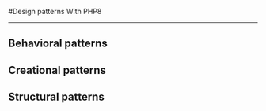 #Design patterns With PHP8

___

## Behavioral patterns
## Creational patterns
## Structural patterns